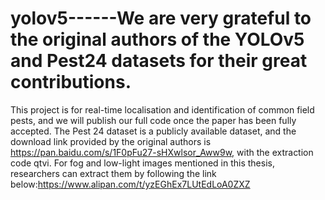 # yolov5------We are very grateful to the original authors of the YOLOv5 and Pest24 datasets for their great contributions.
This project is for real-time localisation and identification of common field pests, and we will publish our full code once the paper has been fully accepted.
The Pest 24 dataset is a publicly available dataset, and the download link provided by the original authors is https://pan.baidu.com/s/1F0pFu27-sHXwlsor_Aww9w, with the extraction code qtvi. 
For fog and low-light images mentioned in this thesis, researchers can extract them by following the link below:https://www.alipan.com/t/yzEGhEx7LUtEdLoA0ZXZ
